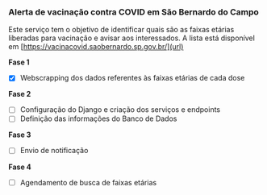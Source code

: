 ### Alerta de vacinação contra COVID em São Bernardo do Campo

Este serviço tem o objetivo de identificar quais são as faixas etárias liberadas para vacinação e avisar aos interessados.
A lista está disponível em [https://vacinacovid.saobernardo.sp.gov.br/](url)

**Fase 1**

- [X] Webscrapping dos dados referentes às faixas etárias de cada dose


**Fase 2**

- [ ] Configuração do Django e criação dos serviços e endpoints
- [ ] Definição das informações do Banco de Dados

**Fase 3**

- [ ] Envio de notificação

**Fase 4**

- [ ] Agendamento de busca de faixas etárias
